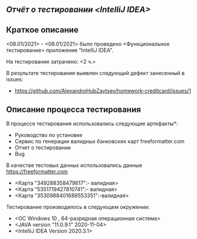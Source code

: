 ***Отчёт о тестировании <***IntelliJ IDEA***>***
------------------------------------------------
**Краткое описание**
------------------------------------------------
<08.01/2021> - <08.01/2021> было проведено  <Функциональное тестирование> приложение "IntelliJ IDEA".

На тестирование затрачено: <2 ч.>

В результате тестирования выявлен следующий дефект занесенный в issues:

- <https://github.com/AlexandroHubZaytsev/homework-creditcard/issues/1>

**Описание процесса тестирования**
----------------------------------
В процессе тестирования использовались следующие артефакты*:

- Руководство по установке <IntelliJ IDEA>
- Сервис по генерации валидных банковских карт freeformatter.com 
- Отчет о тестировании
- Bug

В качестве тестовых данных использовались данные <https://freeformatter.com>

- <Карта "349288358479617":- валидная>
- <Карта "5351719427810741":- валидная>
- <Карта "3530988401689553351":-валидная>

Тестирование производилось в следующем окружении:

- <ОС Windows 10 , 64-разрядная операционная система>
- <JAVA version "11.0.9.1" 2020-11-04>
- <IntelliJ IDEA Version 2020.3.1>
